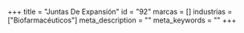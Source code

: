 +++
title = "Juntas De Expansión"
id = "92"
marcas = []
industrias = ["Biofarmacéuticos"]
meta_description = ""
meta_keywords = ""
+++
